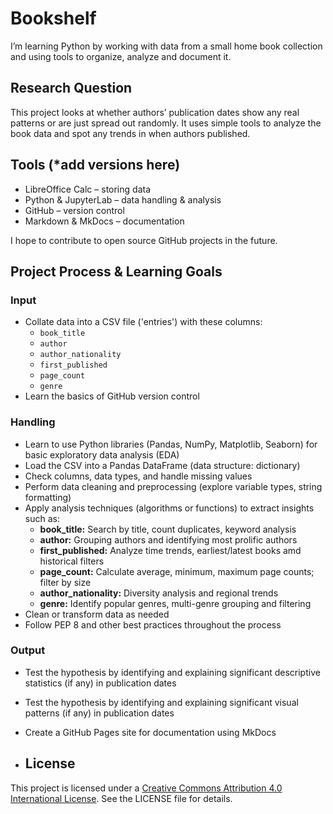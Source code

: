 # Bookshelf

I’m learning Python by working with data from a small home book collection and using tools to organize, analyze and document it.

## Research Question

This project looks at whether authors’ publication dates show any real patterns or are just spread out randomly. It uses simple tools to analyze the book data and spot any trends in when authors published.

## Tools (*add versions here)

- LibreOffice Calc – storing data  
- Python & JupyterLab – data handling & analysis
- GitHub – version control  
- Markdown & MkDocs – documentation  

I hope to contribute to open source GitHub projects in the future.

## Project Process & Learning Goals

### Input
- Collate data into a CSV file ('entries') with these columns:
  - `book_title`
  - `author`
  - `author_nationality`
  - `first_published`
  - `page_count`
  - `genre`
- Learn the basics of GitHub version control

### Handling
- Learn to use Python libraries (Pandas, NumPy, Matplotlib, Seaborn) for basic exploratory data analysis (EDA)
- Load the CSV into a Pandas DataFrame (data structure: dictionary)
- Check columns, data types, and handle missing values
- Perform data cleaning and preprocessing (explore variable types, string formatting)
- Apply analysis techniques (algorithms or functions) to extract insights such as:
  - **book_title:** Search by title, count duplicates, keyword analysis
  - **author:** Grouping authors and identifying most prolific authors
  - **first_published:** Analyze time trends, earliest/latest books amd historical filters
  - **page_count:** Calculate average, minimum, maximum page counts; filter by size
  - **author_nationality:** Diversity analysis and regional trends
  - **genre:** Identify popular genres, multi-genre grouping and filtering
- Clean or transform data as needed
- Follow PEP 8 and other best practices throughout the process

### Output
- Test the hypothesis by identifying and explaining significant descriptive statistics (if any) in publication dates
- Test the hypothesis by identifying and explaining significant visual patterns (if any) in publication dates
- Create a GitHub Pages site for documentation using MkDocs

- ## License
This project is licensed under a [Creative Commons Attribution 4.0 International License](LICENSE). See the LICENSE file for details.
